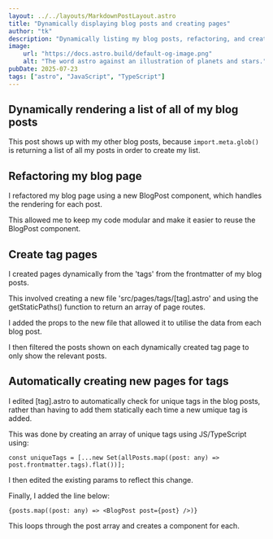 ```yaml
---
layout: ../../layouts/MarkdownPostLayout.astro
title: "Dynamically displaying blog posts and creating pages"
author: "tk"
description: "Dynamically listing my blog posts, refactoring, and creating pages dynamically from blog post tags"
image:
    url: "https://docs.astro.build/default-og-image.png"
    alt: "The word astro against an illustration of planets and stars."
pubDate: 2025-07-23
tags: ["astro", "JavaScript", "TypeScript"]
---
```

## Dynamically rendering a list of all of my blog posts
This post shows up with my other blog posts, because `import.meta.glob()` is returning a list of all my posts in order to create my list.

## Refactoring my blog page
I refactored my blog page using a new BlogPost component, which handles the rendering for each post.

This allowed me to keep my code modular and make it easier to reuse the BlogPost component.

## Create tag pages
I created pages dynamically from the 'tags' from the frontmatter of my blog posts. 

This involved creating a new file 'src/pages/tags/[tag].astro' and using the getStaticPaths() function to return an array of page routes.

I added the props to the new file that allowed it to utilise the data from each blog post.

I then filtered the posts shown on each dynamically created tag page to only show the relevant posts.

## Automatically creating new pages for tags
I edited [tag].astro to automatically check for unique tags in the blog posts, rather than having to add them statically each time a new umique tag is added.

This was done by creating an array of unique tags using JS/TypeScript using:

`const uniqueTags = [...new Set(allPosts.map((post: any) => post.frontmatter.tags).flat())];`

I then edited the existing params to reflect this change.

Finally, I added the line below:

`{posts.map((post: any) => <BlogPost post={post} />)}`

This loops through the post array and creates a <BlogPost /> component for each.